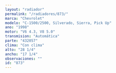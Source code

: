 ```yaml
---
layout: "radiador"
permalink: "/radiadores/873/"
marca: "Chevrolet"
modelo: "C-1500/2500, Silverado, Sierra, Pick Up"
ano: "1998"
motor: "V6 4.3, V8 5.0"
transmision: "Automática"
parte: "432057"
clima: "Con clima"
alto: "28 1/4"
ancho: "17 1/4"
observaciones: ""
id: "873"
---
```



